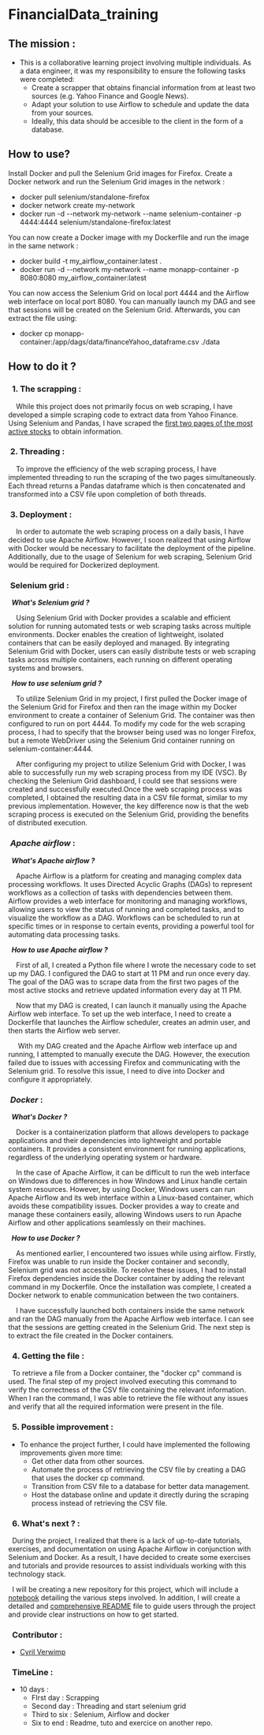 # __FinancialData_training__

## __The mission__ :
* This is a collaborative learning project involving multiple individuals. As a data engineer, it was my responsibility to ensure the following tasks were completed:
    * Create a scrapper that obtains financial information from at least two sources (e.g. Yahoo Finance and Google News). 
    * Adapt your solution to use Airflow to schedule and update the data from your sources. 
    * Ideally, this data should be accesible to the client in the form of a database.

## __How to use?__

Install Docker and pull the Selenium Grid images for Firefox.
Create a Docker network and run the Selenium Grid images in the network :
* docker pull selenium/standalone-firefox 
* docker network create my-network
* docker run -d --network my-network --name selenium-container -p 4444:4444 selenium/standalone-firefox:latest

You can now create a Docker image with my Dockerfile and run the image in the same network :

* docker build -t my_airflow_container:latest . 
* docker run -d --network my-network --name monapp-container -p 8080:8080 my_airflow_container:latest     

You can now access the Selenium Grid on local port 4444 and the Airflow web interface on local port 8080. You can manually launch my DAG and see that sessions will be created on the Selenium Grid. Afterwards, you can extract the file using:

* docker cp monapp-container:/app/dags/data/financeYahoo_dataframe.csv ./data 

## __How to do it ?__ 
### &nbsp; __1. The scrapping :__
&nbsp;&nbsp;&nbsp;&nbsp;While this project does not primarily focus on web scraping, I have developed a simple scraping code to extract data from Yahoo Finance. Using Selenium and Pandas, I have scraped the [first two pages of the most active stocks](https://finance.yahoo.com/most-active) to obtain information.
### &nbsp;__2. Threading :__
&nbsp;&nbsp;&nbsp;&nbsp;To improve the efficiency of the web scraping process, I have implemented threading to run the scraping of the two pages simultaneously. Each thread returns a Pandas dataframe which is then concatenated and transformed into a CSV file upon completion of both threads. 
### &nbsp;__3. Deployment :__
&nbsp;&nbsp;&nbsp;&nbsp;In order to automate the web scraping process on a daily basis, I have decided to use Apache Airflow. However, I soon realized that using Airflow with Docker would be necessary to facilitate the deployment of the pipeline. Additionally, due to the usage of Selenium for web scraping, Selenium Grid would be required for Dockerized deployment.
### &nbsp;__Selenium grid :__
__&nbsp;&nbsp;*What's Selenium grid ?*__

&nbsp;&nbsp;&nbsp;&nbsp;Using Selenium Grid with Docker provides a scalable and efficient solution for running automated tests or web scraping tasks across multiple environments. Docker enables the creation of lightweight, isolated containers that can be easily deployed and managed. By integrating Selenium Grid with Docker, users can easily distribute tests or web scraping tasks across multiple containers, each running on different operating systems and browsers.

__&nbsp;&nbsp;*How to use selenium grid ?*__

&nbsp;&nbsp;&nbsp;&nbsp;To utilize Selenium Grid in my project, I first pulled the Docker image of the Selenium Grid for Firefox and then ran the image within my Docker environment to create a container of Selenium Grid. The container was then configured to run on port 4444.
To modify my code for the web scraping process, I had to specify that the browser being used was no longer Firefox, but a remote WebDriver using the Selenium Grid container running on selenium-container:4444.

&nbsp;&nbsp;&nbsp;&nbsp;After configuring my project to utilize Selenium Grid with Docker, I was able to successfully run my web scraping process from my IDE (VSC). By checking the Selenium Grid dashboard, I could see that sessions were created and successfully executed.Once the web scraping process was completed, I obtained the resulting data in a CSV file format, similar to my previous implementation. However, the key difference now is that the web scraping process is executed on the Selenium Grid, providing the benefits of distributed execution.
### &nbsp;__*Apache airflow* :__
__&nbsp;&nbsp;*What's Apache airflow ?*__

&nbsp;&nbsp;&nbsp;&nbsp;Apache Airflow is a platform for creating and managing complex data processing workflows. It uses Directed Acyclic Graphs (DAGs) to represent workflows as a collection of tasks with dependencies between them. Airflow provides a web interface for monitoring and managing workflows, allowing users to view the status of running and completed tasks, and to visualize the workflow as a DAG. Workflows can be scheduled to run at specific times or in response to certain events, providing a powerful tool for automating data processing tasks.

__&nbsp;&nbsp;*How to use Apache airflow ?*__

&nbsp;&nbsp;&nbsp;&nbsp;First of all, I created a Python file where I wrote the necessary code to set up my DAG. I configured the DAG to start at 11 PM and run once every day. The goal of the DAG was to scrape data from the first two pages of the most active stocks and retrieve updated information every day at 11 PM.

&nbsp;&nbsp;&nbsp;&nbsp;Now that my DAG is created, I can launch it manually using the Apache Airflow web interface. To set up the web interface, I need to create a Dockerfile that launches the Airflow scheduler, creates an admin user, and then starts the Airflow web server.

&nbsp;&nbsp;&nbsp;&nbsp; With my DAG created and the Apache Airflow web interface up and running, I attempted to manually execute the DAG. However, the execution failed due to issues with accessing Firefox and communicating with the Selenium grid. To resolve this issue, I need to dive into Docker and configure it appropriately.

### &nbsp;__*Docker* :__
__&nbsp;&nbsp;*What's Docker ?*__

&nbsp;&nbsp;&nbsp;&nbsp;Docker is a containerization platform that allows developers to package applications and their dependencies into lightweight and portable containers. It provides a consistent environment for running applications, regardless of the underlying operating system or hardware.

&nbsp;&nbsp;&nbsp;&nbsp;In the case of Apache Airflow, it can be difficult to run the web interface on Windows due to differences in how Windows and Linux handle certain system resources. However, by using Docker, Windows users can run Apache Airflow and its web interface within a Linux-based container, which avoids these compatibility issues. Docker provides a way to create and manage these containers easily, allowing Windows users to run Apache Airflow and other applications seamlessly on their machines.

__&nbsp;&nbsp;*How to use Docker ?*__

&nbsp;&nbsp;&nbsp;&nbsp;As mentioned earlier, I encountered two issues while using airflow. Firstly, Firefox was unable to run inside the Docker container and secondly, Selenium grid was not accessible. To resolve these issues, I had to install Firefox dependencies inside the Docker container by adding the relevant command in my Dockerfile. Once the installation was complete, I created a Docker network to enable communication between the two containers.

&nbsp;&nbsp;&nbsp;&nbsp;I have successfully launched both containers inside the same network and ran the DAG manually from the Apache Airflow web interface. I can see that the sessions are getting created in the Selenium Grid. The next step is to extract the file created in the Docker containers.

### &nbsp; __4. Getting the file :__
&nbsp;&nbsp;To retrieve a file from a Docker container, the "docker cp" command is used. The final step of my project involved executing this command to verify the correctness of the CSV file containing the relevant information. When I ran the command, I was able to retrieve the file without any issues and verify that all the required information were present in the file.


### &nbsp; __5. Possible improvement__ :
* To enhance the project further, I could have implemented the following improvements given more time: 
    * Get other data from other sources.
    * Automate the process of retrieving the CSV file by creating a DAG that uses the docker cp command.
    * Transition from CSV file to a database for better data management.
    * Host the database online and update it directly during the scraping process instead of retrieving the CSV file.

### &nbsp; __6. What's next ?__ :
&nbsp;&nbsp;During the project, I realized that there is a lack of up-to-date tutorials, exercises, and documentation on using Apache Airflow in conjunction with Selenium and Docker. As a result, I have decided to create some exercises and tutorials and provide resources to assist individuals working with this technology stack. 

&nbsp;&nbsp;I will be creating a new repository for this project, which will include a [notebook](https://github.com/chipsi44/SeleniumAirflowDocker) detailing the various steps involved. In addition, I will create a detailed and [comprehensive README](https://github.com/chipsi44/SeleniumAirflowDocker/tree/Corrected_Tuto) file to guide users through the project and provide clear instructions on how to get started. 

### &nbsp; __Contributor__ :
* [Cyril Verwimp](https://www.linkedin.com/in/cyril-verwimp-8a0457208/)
### &nbsp; __TimeLine__ :
* 10 days : 
    * FIrst day : Scrapping
    * Second day : Threading and start selenium grid
    * Third to six : Selenium, Airflow and docker
    * Six to end : Readme, tuto and exercice on another repo.
